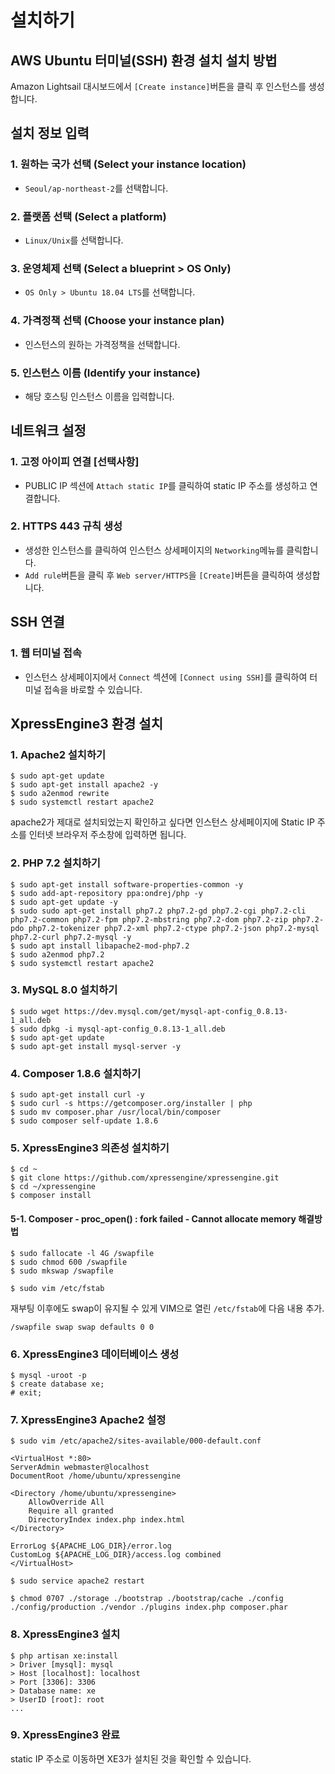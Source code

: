 # 설치하기

## AWS Ubuntu 터미널(SSH) 환경 설치 설치 방법
Amazon Lightsail 대시보드에서 `[Create instance]`버튼을 클릭 후 인스턴스를 생성합니다.  

## 설치 정보 입력
### 1. 원하는 국가 선택 (Select your instance location)
- `Seoul/ap-northeast-2`를 선택합니다.

### 2. 플랫폼 선택 (Select a platform)
- `Linux/Unix`를 선택합니다.

### 3. 운영체제 선택 (Select a blueprint > OS Only)
- `OS Only > Ubuntu 18.04 LTS`를 선택합니다.

### 4. 가격정책 선택 (Choose your instance plan)
- 인스턴스의 원하는 가격정책을 선택합니다.

### 5. 인스턴스 이름 (Identify your instance)
- 해당 호스팅 인스턴스 이름을 입력합니다.

## 네트워크 설정

### 1. 고정 아이피 연결 [선택사항]
- PUBLIC IP 섹션에 `Attach static IP`를 클릭하여 static IP 주소를 생성하고 연결합니다.

### 2. HTTPS 443 규칙 생성
- 생성한 인스턴스를 클릭하여 인스턴스 상세페이지의 `Networking`메뉴를 클릭합니다.
- `Add rule`버튼을 클릭 후 `Web server/HTTPS`을 `[Create]`버튼을 클릭하여 생성합니다.

##  SSH 연결

### 1. 웹 터미널 접속
- 인스턴스 상세페이지에서 `Connect` 섹션에 `[Connect using SSH]`를 클릭하여 터미널 접속을 바로할 수 있습니다.

##  XpressEngine3 환경 설치

### 1. Apache2 설치하기
```text
$ sudo apt-get update
$ sudo apt-get install apache2 -y
$ sudo a2enmod rewrite
$ sudo systemctl restart apache2
```
apache2가 제대로 설치되었는지 확인하고 싶다면 인스턴스 상세페이지에 Static IP 주소를 인터넷 브라우저 주소창에 입력하면 됩니다.

### 2. PHP 7.2 설치하기
```text
$ sudo apt-get install software-properties-common -y
$ sudo add-apt-repository ppa:ondrej/php -y
$ sudo apt-get update -y
$ sudo sudo apt-get install php7.2 php7.2-gd php7.2-cgi php7.2-cli php7.2-common php7.2-fpm php7.2-mbstring php7.2-dom php7.2-zip php7.2-pdo php7.2-tokenizer php7.2-xml php7.2-ctype php7.2-json php7.2-mysql php7.2-curl php7.2-mysql -y
$ sudo apt install libapache2-mod-php7.2
$ sudo a2enmod php7.2
$ sudo systemctl restart apache2
```

### 3. MySQL 8.0 설치하기
```text
$ sudo wget https://dev.mysql.com/get/mysql-apt-config_0.8.13-1_all.deb
$ sudo dpkg -i mysql-apt-config_0.8.13-1_all.deb
$ sudo apt-get update
$ sudo apt-get install mysql-server -y
```

### 4. Composer 1.8.6 설치하기
```text
$ sudo apt-get install curl -y
$ sudo curl -s https://getcomposer.org/installer | php
$ sudo mv composer.phar /usr/local/bin/composer
$ sudo composer self-update 1.8.6
```

### 5. XpressEngine3 의존성 설치하기
```text
$ cd ~
$ git clone https://github.com/xpressengine/xpressengine.git
$ cd ~/xpressengine
$ composer install
```

#### 5-1. Composer - proc_open() : fork failed - Cannot allocate memory 해결방법
```text
$ sudo fallocate -l 4G /swapfile
$ sudo chmod 600 /swapfile
$ sudo mkswap /swapfile
```
```text
$ sudo vim /etc/fstab
```
재부팅 이후에도 swap이 유지될 수 있게 VIM으로 열린 `/etc/fstab`에 다음 내용 추가.
```text
/swapfile swap swap defaults 0 0
```

### 6. XpressEngine3 데이터베이스 생성
```text
$ mysql -uroot -p
$ create database xe;
# exit;
```

### 7. XpressEngine3 Apache2 설정
```text
$ sudo vim /etc/apache2/sites-available/000-default.conf
```

```text
<VirtualHost *:80>
ServerAdmin webmaster@localhost
DocumentRoot /home/ubuntu/xpressengine

<Directory /home/ubuntu/xpressengine>
    AllowOverride All
    Require all granted
    DirectoryIndex index.php index.html
</Directory>

ErrorLog ${APACHE_LOG_DIR}/error.log
CustomLog ${APACHE_LOG_DIR}/access.log combined
</VirtualHost>
```

```text
$ sudo service apache2 restart
```

```text
$ chmod 0707 ./storage ./bootstrap ./bootstrap/cache ./config ./config/production ./vendor ./plugins index.php composer.phar
```

### 8. XpressEngine3 설치
```text
$ php artisan xe:install
> Driver [mysql]: mysql
> Host [localhost]: localhost
> Port [3306]: 3306
> Database name: xe
> UserID [root]: root
...
```

### 9. XpressEngine3 완료
static IP 주소로 이동하면 XE3가 설치된 것을 확인할 수 있습니다.